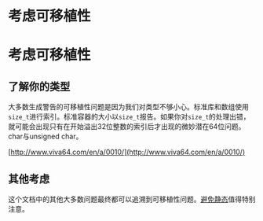 # 考虑可移植性

# 考虑可移植性

## 了解你的类型

大多数生成警告的可移植性问题是因为我们对类型不够小心。标准库和数组使用`size_t`进行索引。标准容器的大小以`size_t`报告。如果你对`size_t`的处理出错，就可能会出现只有在开始溢出32位整数的索引后才出现的微妙潜在64位问题。char与unsigned char。

[http://www.viva64.com/en/a/0010/](http://www.viva64.com/en/a/0010/)

## 其他考虑

这个文档中的其他大多数问题最终都可以追溯到可移植性问题。[避免静态](07-Considering_Threadability.html#statics)值得特别注意。

